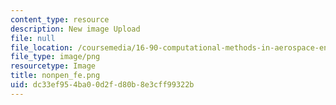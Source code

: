 ```yaml
---
content_type: resource
description: New image Upload
file: null
file_location: /coursemedia/16-90-computational-methods-in-aerospace-engineering-spring-2014/dc33ef954ba00d2fd80b8e3cff99322b_nonpen_fe.png
file_type: image/png
resourcetype: Image
title: nonpen_fe.png
uid: dc33ef95-4ba0-0d2f-d80b-8e3cff99322b
---
```

